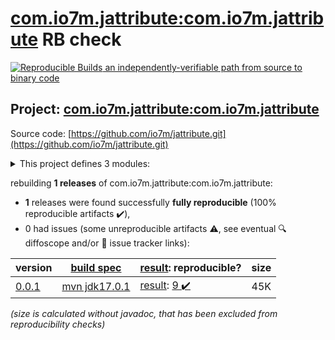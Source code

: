 [com.io7m.jattribute:com.io7m.jattribute](https://central.sonatype.com/artifact/com.io7m.jattribute/com.io7m.jattribute/versions) RB check
=======

[![Reproducible Builds](https://reproducible-builds.org/images/logos/rb.svg) an independently-verifiable path from source to binary code](https://reproducible-builds.org/)

## Project: [com.io7m.jattribute:com.io7m.jattribute](https://central.sonatype.com/artifact/com.io7m.jattribute/com.io7m.jattribute/versions)

Source code: [https://github.com/io7m/jattribute.git](https://github.com/io7m/jattribute.git)

<details><summary>This project defines 3 modules:</summary>

* [com.io7m.jattribute:com.io7m.jattribute](https://central.sonatype.com/artifact/com.io7m.jattribute/com.io7m.jattribute/0.0.1)
* [com.io7m.jattribute:com.io7m.jattribute.core](https://central.sonatype.com/artifact/com.io7m.jattribute/com.io7m.jattribute.core/0.0.1)
* [com.io7m.jattribute:com.io7m.jattribute.tests](https://central.sonatype.com/artifact/com.io7m.jattribute/com.io7m.jattribute.tests/0.0.1)
</details>

rebuilding **1 releases** of com.io7m.jattribute:com.io7m.jattribute:
- **1** releases were found successfully **fully reproducible** (100% reproducible artifacts :heavy_check_mark:),
- 0 had issues (some unreproducible artifacts :warning:, see eventual :mag: diffoscope and/or :memo: issue tracker links):

| version | [build spec](/BUILDSPEC.md) | [result](https://reproducible-builds.org/docs/jvm/): reproducible? | size |
| -- | --------- | ------ | -- |
| [0.0.1](https://central.sonatype.com/artifact/com.io7m.jattribute/com.io7m.jattribute/0.0.1/pom) | [mvn jdk17.0.1](com.io7m.jattribute-0.0.1.buildspec) | [result](com.io7m.jattribute-0.0.1.buildinfo): [9 :heavy_check_mark: ](com.io7m.jattribute-0.0.1.buildcompare) | 45K |

<i>(size is calculated without javadoc, that has been excluded from reproducibility checks)</i>
